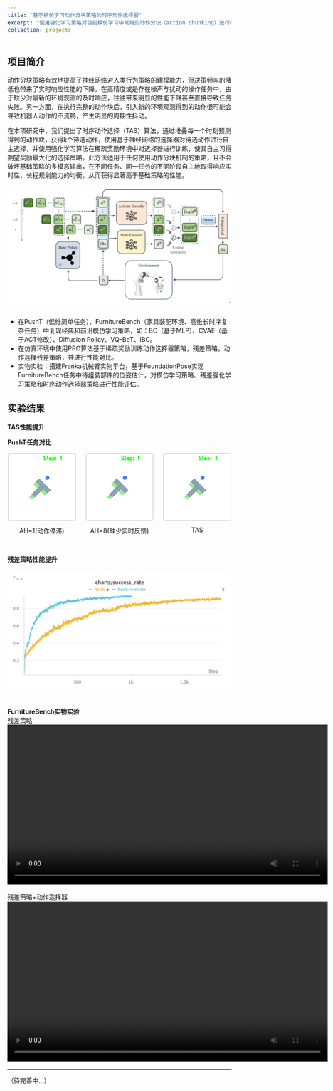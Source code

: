 ```yaml
---
title: "基于模仿学习动作分块策略的时序动作选择器"
excerpt: "使用强化学习策略对目前模仿学习中常用的动作分块（action chunking）进行改进，实现响应实时性与长程规划能力的兼顾"
collection: projects
---
```

## 项目简介
动作分块策略有效地提高了神经网络对人类行为策略的建模能力，但决策频率的降低也带来了实时响应性能的下降。在高精度或是存在噪声与扰动的操作任务中，由于缺少对最新的环境观测的及时响应，往往带来明显的性能下降甚至直接导致任务失败。另一方面，在执行完整的动作块后，引入新的环境观测得到的动作很可能会导致机器人动作的不流畅，产生明显的周期性抖动。  
  
在本项研究中，我们提出了时序动作选择（TAS）算法，通过堆叠每一个时刻预测得到的动作块，获得k个待选动作，使用基于神经网络的选择器对待选动作进行自主选择，并使用强化学习算法在稀疏奖励环境中对选择器进行训练，使其自主习得期望奖励最大化的选择策略。此方法适用于任何使用动作分块机制的策略，且不会破坏基础策略的多模态输出，在不同任务、同一任务的不同阶段自主地取得响应实时性，长程规划能力的均衡，从而获得显著高于基础策略的性能。

<img src='/images/my/TAS.jpg' alt="Simulation Project" 
    style="max-width: 100%; height: auto; border-radius: 8px; margin-bottom: 10px;">

* 在PushT（低维简单任务）、FurnitureBench（家具装配环境、高维长时序复杂任务）中复现经典和前沿模仿学习策略，如：BC（基于MLP）、CVAE（基于ACT修改）、Diffusion Policy、VQ-BeT、IBC。
* 在仿真环境中使用PPO算法基于稀疏奖励训练动作选择器策略，残差策略，动作选择残差策略，并进行性能对比。
* 实物实验：搭建Franka机械臂实物平台，基于FoundationPose实现FurnitureBench任务中待组装部件的位姿估计，对模仿学习策略、残差强化学习策略和时序动作选择器策略进行性能评估。

## 实验结果
**TAS性能提升**


**PushT任务对比**
<div style="display: flex; justify-content: space-between; gap: 20px; margin-bottom: 30px;">
  <div style="flex: 1;">
    <img src="/video/1step-animation.gif" alt="AH=1" style="width: 100%; border-radius: 8px;">
    <p style="text-align: center; margin-top: 8px;">AH=1(动作停滞)</p>
  </div>
  <div style="flex: 1;">
    <img src="/video/8step-animation.gif" alt="AH=8" style="width: 100%; border-radius: 8px;">
    <p style="text-align: center; margin-top: 8px;">AH=8(缺少实时反馈)</p>
  </div>
  <div style="flex: 1;">
    <img src="/video/selector-animation.gif" alt="TAS" style="width: 100%; border-radius: 8px;">
    <p style="text-align: center; margin-top: 8px;">TAS</p>
  </div>
</div>

**残差策略性能提升**
<img src="/images/W&B Chart.png" alt="残差策略性能对比" 
    style="max-width: 100%; height: auto; border-radius: 8px; margin: 20px 0;">


**FurnitureBench实物实验**  
残差策略
 <video width="720" controls>
  <source src="/video/franka2.webm" type="video/webm">
  Your browser does not support the video tag.
</video>
  
残差策略+动作选择器
 <video width="720" controls>
  <source src="/video/franka1.webm" type="video/webm">
  Your browser does not support the video tag.
</video>
 <!-- <video width="720" controls>
  <source src="/video/franka3.webm" type="video/webm">
  Your browser does not support the video tag.
</video> -->
---
（待完善中...）